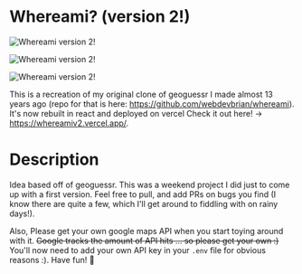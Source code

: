 Whereami? (version 2!)
========


![Whereami version 2!](https://i.imgur.com/ouB3ryy.png)

![Whereami version 2!](https://i.imgur.com/1RlHpxS.png)

![Whereami version 2!](https://i.imgur.com/TfgrDGY.png)

This is a recreation of my original clone of geoguessr I made almost 13 years ago (repo for that is here: https://github.com/webdevbrian/whereami). It's now rebuilt in react and deployed on vercel Check it out here! -> https://whereamiv2.vercel.app/.

# Description
Idea based off of geoguessr. This was a weekend project I did just to come up with a first version. Feel free to pull, and add PRs on bugs you find (I know there are quite a few, which I'll get around to fiddling with on rainy days!).

Also, Please get your own google maps API when you start toying around with it.  ~~Google tracks the amount of API hits ... so please get your own :)~~ You'll now need to add your own API key in your `.env` file for obvious reasons :). Have fun! 🤩
